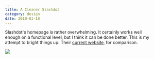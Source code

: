```yaml
---
title: A Cleaner Slashdot
category: design
date: 2010-03-18
---
```


Slashdot's homepage is rather overwhelming. It certainly works well enough on a functional level, but I think it can be done better. This is my attempt to bright things up. Their [current website](http://slashdot.org), for comparison.

<a href="http://v2.nylira.com/p/slashdot"><img src="http://v2.nylira.com/tumblr/posts/slashdot.jpg"></a>
